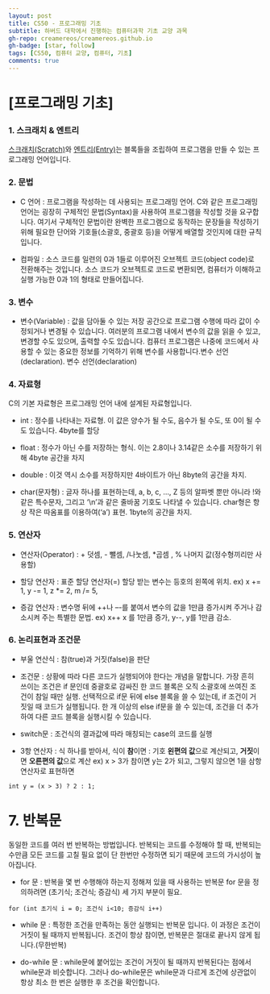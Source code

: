 ```yaml
---
layout: post
title: CS50 - 프로그래밍 기초
subtitle: 하버드 대학에서 진행하는 컴퓨터과학 기초 교양 과목
gh-repo: creamereos/creamereos.github.io
gh-badge: [star, follow]
tags: [CS50, 컴퓨터 교양, 컴퓨터, 기초]
comments: true
---
```

# [프로그래밍 기초]

### 1. 스크래치 & 엔트리

[스크래치(Scratch)](https://scratch.mit.edu/])와 [엔트리(Entry)](https://playentry.org/#!/)는 블록들을 조립하여 프로그램을 만들 수 있는 프로그래밍 언어입니다.

### 2. 문법

- C 언어 : 프로그램을 작성하는 데 사용되는 프로그래밍 언어. C와 같은 프로그래밍 언어는 굉장히 구체적인 문법(Syntax)을 사용하여 프로그램을 작성할 것을 요구합니다. 여기서 구체적인 문법이란 완벽한 프로그램으로 동작하는 문장들을 작성하기 위해 필요한 단어와 기호들(소괄호, 중괄호 등)을 어떻게 배열할 것인지에 대한 규칙입니다.

- 컴파일 : 소스 코드를 일련의 0과 1들로 이루어진 오브젝트 코드(object code)로 전환해주는 것입니다. 소스 코드가 오브젝트로 코드로 변환되면, 컴퓨터가 이해하고 실행 가능한 0과 1의 형태로 만들어집니다.

### 3. 변수
- 변수(Variable) : 값을 담아둘 수 있는 저장 공간으로 프로그램 수행에 따라 값이 수정되거나 변경될 수 있습니다. 여러분의 프로그램 내에서 변수의 값을 읽을 수 있고, 변경할 수도 있으며, 출력할 수도 있습니다. 컴퓨터 프로그램은 나중에 코드에서 사용할 수 있는 중요한 정보를 기억하기 위해 변수를 사용합니다.변수 선언(declaration). 변수 선언(declaration)

### 4. 자료형
C의 기본 자료형은 프로그래밍 언어 내에 설계된 자료형입니다.

- int : 정수를 나타내는 자료형. 이 값은 양수가 될 수도, 음수가 될 수도, 또 0이 될 수도 있습니다. 4byte를 할당

- float : 정수가 아닌 수를 저장하는 형식. 이는 2.8이나 3.14같은 소수를 저장하기 위해 4byte 공간을
차지

- double : 이것 역시 소수를 저장하지만 4바이트가 아닌 8byte의 공간을 차지.

- char(문자형) : 글자 하나를 표현하는데, a, b, c, …, Z 등의 알파벳 뿐만 아니라 !와 같은 특수문자, 그리고 ‘\n’과 같은 줄바꿈 기호도 나타낼 수 있습니다. char형은 항상 작은 따옴표를 이용하여(‘a’) 표현. 1byte의 공간을 차지.

### 5. 연산자

- 연산자(Operator) : + 덧셈, - 뺄셈, /나눗셈, *곱셈 , % 나머지 값(정수형끼리만 사용할)

- 할당 연산자 : 표준 할당 연산자(=) 할당 받는 변수는 등호의 왼쪽에 위치.
  ex)  x += 1, y -= 1, z *= 2, m /= 5,

- 증감 연산자 : 변수명 뒤에 ++나 –-를 붙여서 변수의 값을 1만큼 증가시켜 주거나 감소시켜 주는 특별한 문법.
  ex) x++ x 를 1만큼 증가, y--,  y를 1만큼 감소.

### 6. 논리표현과 조건문

- 부울 연산식 : 참(true)과 거짓(false)을 판단

- 조건문 : 상황에 따라 다른 코드가 실행되어야 한다는 개념을 말합니다. 가장 흔히 쓰이는 조건은 if 문인데 중괄호로 감싸진 한 코드 블록은 오직 소괄호에 쓰여진 조건이 참일 때만 실행. 선택적으로 if문 뒤에 else 블록을 쓸 수 있는데, if 조건이  거짓일 때 코드가 실행됩니다. 한 개 이상의 else if문을 쓸 수 있는데, 조건을 더 추가하여 다른 코드 블록을 실행시킬 수 있습니다.

- switch문 : 조건식의 결과값에 따라 매칭되는 case의 코드를 실행

- 3항 연산자 : 식 하나를 받아서, 식이 **참**이면 : 기호 **왼편의 값**으로 계산되고, **거짓**이면 **오른편의 값**으로 계산
ex) x > 3가 참이면 y는 2가 되고, 그렇지 않으면 1을 삼항연산자로 표현하면

~~~
int y = (x > 3) ? 2 : 1;
~~~

# 7. 반복문
동일한 코드를 여러 번 반복하는 방법입니다. 반복되는 코드를 수정해야 할 때, 반복되는 수만큼 모든 코드를 고칠 필요 없이 단 한번만 수정하면 되기 때문에 코드의 가시성이 높아집니다.

- for 문 : 반복을 몇 번 수행해야 하는지 정해져 있을 때 사용하는 반복문 for 문을 정의하려면 (초기식; 조건식; 증감식) 세 가지 부분이 필요.

~~~
for (int 초기식 i = 0; 조건식 i<10; 증감식 i++)
~~~

- while 문 : 특정한 조건을 만족하는 동안 실행되는 반복문 입니다. 이 과정은 조건이 거짓이 될 때까지 반복됩니다. 조건이 항상 참이면, 반복문은 절대로 끝나지 않게 됩니다.(무한반복)

- do-while 문 : while문에 붙어있는 조건이 거짓이 될 때까지 반복된다는 점에서 while문과 비슷합니다. 그러나 do-while문은 while문과 다르게 조건에 상관없이 항상 최소 한 번은 실행한 후 조건을 확인합니다.
